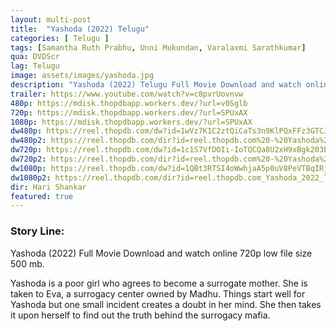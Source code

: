 ```yaml
---
layout: multi-post
title:  "Yashoda (2022) Telugu"
categories: [ Telugu ]
tags: [Samantha Ruth Prabhu, Unni Mukundan, Varalaxmi Sarathkumar]
qua: DVDScr
lag: Telugu
image: assets/images/yashoda.jpg
description: "Yashoda (2022) Telugu Full Movie Download and watch online 720p low file size 500 mb."
trailer: https://www.youtube.com/watch?v=c8pvrUovnvw
480p: https://mdisk.thopdbapp.workers.dev/?url=v0Sglb
720p: https://mdisk.thopdbapp.workers.dev/?url=SPUxAX
1080p: https://mdisk.thopdbapp.workers.dev/?url=SPUxAX
dw480p: https://reel.thopdb.com/dw?id=1wVz7K1C2ztQiCaTs3n9KlPQxFFz3GTCJ
dw480p2: https://reel.thopdb.com/dir?id=reel.thopdb.com%20-%20Yashoda%20(2022)%20Telugu%20Proper%20HQ%20PreDVD%20-%20400MB%20-%20x264%20-%20HQ%20Clean%20Aud.mkv
dw720p: https://reel.thopdb.com/dw?id=1c1S7VfDOIi-IoTQCQa8U2xH9xBgk203E
dw720p2: https://reel.thopdb.com/dir?id=reel.thopdb.com%20-%20Yashoda%20(2022)%20Telugu%20Proper%20HQ%20PreDVD%20-%20720p%20-%20x264%20-%20HQ%20Clean%20Aud%20-%20900MB.mkv
dw1080p: https://reel.thopdb.com/dw?id=1QBt3RTSI4oWwhjaA5p0uV8PeVTBqIRjY
dw1080p2: https://reel.thopdb.com/dir?id=reel.thopdb.com_Yashoda_2022_Telugu_1080p_Proper_HQ_PreDVDRip.mkv
dir: Hari Shankar
featured: true
---
```


### Story Line:
Yashoda (2022) Full Movie Download and watch online 720p low file size 500 mb.

Yashoda is a poor girl who agrees to become a surrogate mother. She is taken to Eva, a surrogacy center owned by Madhu. Things start well for Yashoda but one small incident creates a doubt in her mind. She then takes it upon herself to find out the truth behind the surrogacy mafia.